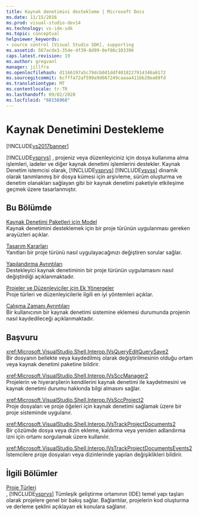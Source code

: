 ```yaml
---
title: Kaynak denetimini destekleme | Microsoft Docs
ms.date: 11/15/2016
ms.prod: visual-studio-dev14
ms.technology: vs-ide-sdk
ms.topic: conceptual
helpviewer_keywords:
- source control [Visual Studio SDK], supporting
ms.assetid: 567acde3-354e-4f39-8d99-0ef86c103396
caps.latest.revision: 19
ms.author: gregvanl
manager: jillfra
ms.openlocfilehash: d1166197a5c79dcb0d1ddf4018227914346a6172
ms.sourcegitcommit: 6cfffa72af599a9d667249caaaa411bb28ea69fd
ms.translationtype: MT
ms.contentlocale: tr-TR
ms.lasthandoff: 09/02/2020
ms.locfileid: "68156068"
---
```

# <a name="supporting-source-control"></a>Kaynak Denetimini Destekleme
[!INCLUDE[vs2017banner](../../includes/vs2017banner.md)]

[!INCLUDE[vsprvs](../../includes/vsprvs-md.md)] , projeniz veya düzenleyiciniz için dosya kullanıma alma işlemleri, iadeler ve diğer kaynak denetimi işlemlerini destekler. Kaynak Denetim istemcisi olarak, [!INCLUDE[vsprvs](../../includes/vsprvs-md.md)] [!INCLUDE[vsvss](../../includes/vsvss-md.md)] dinamik olarak tanımlanmış bir dosya kümesi için arşivleme, sürüm oluşturma ve denetim olanakları sağlayan gibi bir kaynak denetimi paketiyle etkileşime geçmek üzere tasarlanmıştır.  
  
## <a name="in-this-section"></a>Bu Bölümde  
 [Kaynak Denetimi Paketleri için Model](../../extensibility/internals/model-for-source-control-packages.md)  
 Kaynak denetimini desteklemek için bir proje türünün uygulanması gereken arayüzleri açıklar.  
  
 [Tasarım Kararları](../../extensibility/internals/source-control-design-decisions.md)  
 Yanıtları bir proje türünü nasıl uygulayacağınızı değiştiren sorular sağlar.  
  
 [Yapılandırma Ayrıntıları](../../extensibility/internals/source-control-configuration-details.md)  
 Destekleyici kaynak denetiminin bir proje türünün uygulamasını nasıl değiştirdiği açıklanmaktadır.  
  
 [Projeler ve Düzenleyiciler için Ek Yönergeler](../../extensibility/internals/additional-source-control-guidelines-for-projects-and-editors.md)  
 Proje türleri ve düzenleyicilerle ilgili en iyi yöntemleri açıklar.  
  
 [Çalışma Zamanı Ayrıntıları](../../extensibility/internals/source-control-runtime-details.md)  
 Bir kullanıcının bir kaynak denetimi sistemine eklemesi durumunda projenin nasıl kaydedileceği açıklanmaktadır.  
  
## <a name="reference"></a>Başvuru  
 <xref:Microsoft.VisualStudio.Shell.Interop.IVsQueryEditQuerySave2>  
 Bir dosyanın bellekte veya kaydedilmiş olarak değiştirilmesinin olduğu ortam veya kaynak denetimi paketine bildirir.  
  
 <xref:Microsoft.VisualStudio.Shell.Interop.IVsSccManager2>  
 Projelerin ve hiyerarşilerin kendilerini kaynak denetimi ile kaydetmesini ve kaynak denetimi durumu hakkında bilgi almasını sağlar.  
  
 <xref:Microsoft.VisualStudio.Shell.Interop.IVsSccProject2>  
 Proje dosyaları ve proje öğeleri için kaynak denetimi sağlamak üzere bir proje sisteminde uygulanır.  
  
 <xref:Microsoft.VisualStudio.Shell.Interop.IVsTrackProjectDocuments2>  
 Bir çözümde dosya veya dizin ekleme, kaldırma veya yeniden adlandırma izni için ortamı sorgulamak üzere kullanılır.  
  
 <xref:Microsoft.VisualStudio.Shell.Interop.IVsTrackProjectDocumentsEvents2>  
 İstemcilere proje dosyaları veya dizinlerinde yapılan değişiklikleri bildirir.  
  
## <a name="related-sections"></a>İlgili Bölümler  
 [Proje Türleri](../../extensibility/internals/project-types.md)  
 , [!INCLUDE[vsprvs](../../includes/vsprvs-md.md)] Tümleşik geliştirme ortamının (IDE) temel yapı taşları olarak projelere genel bir bakış sağlar. Bağlantılar, projelerin kod oluşturma ve derleme şeklini açıklayan ek konulara sağlanır.

